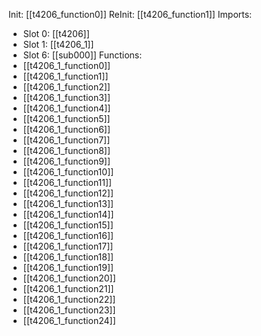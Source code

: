 Init: [[t4206_function0]]
ReInit: [[t4206_function1]]
Imports:
- Slot 0: [[t4206]]
- Slot 1: [[t4206_1]]
- Slot 6: [[sub000]]
Functions:
- [[t4206_1_function0]]
- [[t4206_1_function1]]
- [[t4206_1_function2]]
- [[t4206_1_function3]]
- [[t4206_1_function4]]
- [[t4206_1_function5]]
- [[t4206_1_function6]]
- [[t4206_1_function7]]
- [[t4206_1_function8]]
- [[t4206_1_function9]]
- [[t4206_1_function10]]
- [[t4206_1_function11]]
- [[t4206_1_function12]]
- [[t4206_1_function13]]
- [[t4206_1_function14]]
- [[t4206_1_function15]]
- [[t4206_1_function16]]
- [[t4206_1_function17]]
- [[t4206_1_function18]]
- [[t4206_1_function19]]
- [[t4206_1_function20]]
- [[t4206_1_function21]]
- [[t4206_1_function22]]
- [[t4206_1_function23]]
- [[t4206_1_function24]]

